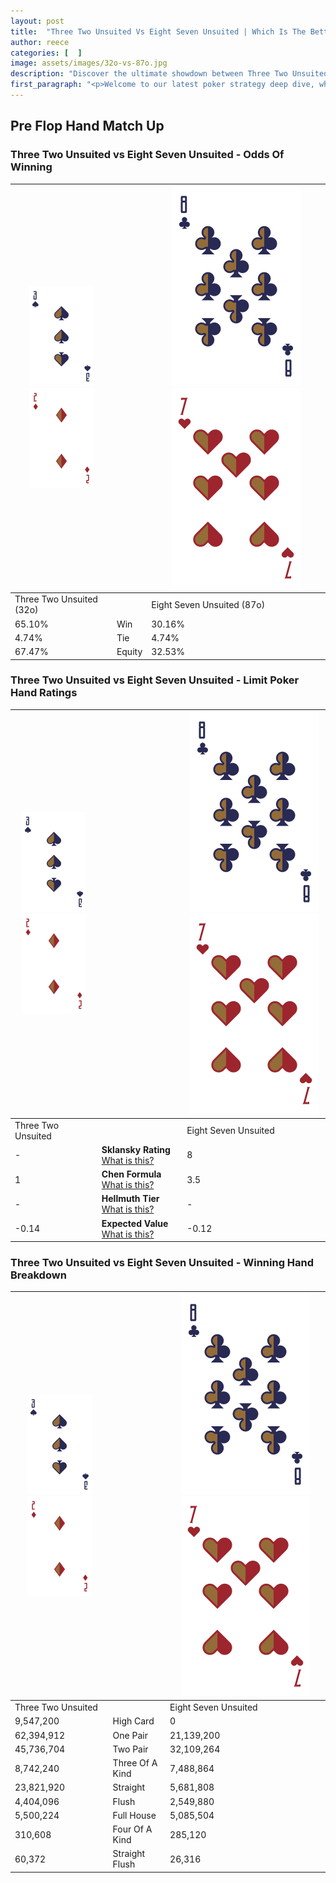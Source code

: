 ```yaml
---
layout: post
title:  "Three Two Unsuited Vs Eight Seven Unsuited | Which Is The Better Hand In Poker? A Complete Guide"
author: reece
categories: [  ]
image: assets/images/32o-vs-87o.jpg
description: "Discover the ultimate showdown between Three Two Unsuited and Eight Seven Unsuited in poker! Uncover the odds, strategies, and scenarios where one hand triumphs over the other. Get ready to up your poker game with this thrilling analysis."
first_paragraph: "<p>Welcome to our latest poker strategy deep dive, where we're pitting two distinct hands against each other in a high-stakes showdown: Three Two Unsuited vs Eight Seven Unsuited.</p><p>In the dynamic world of poker, every decision counts, and knowing which hand holds the upper hand is key to your success at the table.</p><p>In this article, we'll dissect these two hands, explore the scenarios where one dominates the other, and equip you with the knowledge to make strategic choices that can tip the odds in your favor.</p><p>Get ready to unravel the intriguing dynamics of these poker hands and elevate your game to new heights.</p>"
---
```




[comment]: # (sp0)

## Pre Flop Hand Match Up

<div class="table hand-ratings" markdown="1"> 



### Three Two Unsuited vs Eight Seven Unsuited - Odds Of Winning


    
| ![image info](assets/images/hand1/3.png) ![image info](assets/images/hand1/2o.png) |  | ![image info](assets/images/hand2/8.png) ![image info](assets/images/hand2/7o.png) |
| -------- | -------- | -------- |
| Three Two Unsuited (32o) |  | Eight Seven Unsuited (87o) |
| 65.10% | Win | 30.16% |
| 4.74% | Tie | 4.74% |
| 67.47% | Equity | 32.53% |




[comment]: # (sp1)



### Three Two Unsuited vs Eight Seven Unsuited - Limit Poker Hand Ratings


    
| ![image info](assets/images/hand1/3.png) ![image info](assets/images/hand1/2o.png) |  | ![image info](assets/images/hand2/8.png) ![image info](assets/images/hand2/7o.png) |
| -------- | -------- | -------- |
| Three Two Unsuited |  | Eight Seven Unsuited |
| - | **Sklansky Rating** [What is this?](/sklansky-rating-explained) | 8 |
| 1 | **Chen Formula** [What is this?](/chen-formula-explained) | 3.5 |
| - | **Hellmuth Tier** [What is this?](/Hellmuth-tier-explained) | - |
| -0.14 | **Expected Value** [What is this?](/expected-value-explained) | -0.12 |




[comment]: # (sp2)



### Three Two Unsuited vs Eight Seven Unsuited - Winning Hand Breakdown


    
| ![image info](assets/images/hand1/3.png) ![image info](assets/images/hand1/2o.png) |  | ![image info](assets/images/hand2/8.png) ![image info](assets/images/hand2/7o.png) |
| -------- | -------- | -------- |
| Three Two Unsuited |  | Eight Seven Unsuited |
| 9,547,200 | High Card | 0 |
| 62,394,912 | One Pair | 21,139,200 |
| 45,736,704 | Two Pair | 32,109,264 |
| 8,742,240 | Three Of A Kind | 7,488,864 |
| 23,821,920 | Straight | 5,681,808 |
| 4,404,096 | Flush | 2,549,880 |
| 5,500,224 | Full House | 5,085,504 |
| 310,608 | Four Of A Kind | 285,120 |
| 60,372 | Straight Flush | 26,316 |




[comment]: # (sp3)



</div>

[comment]: # (sp4)



[comment]: # (sp5)

